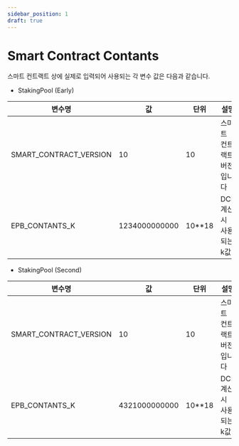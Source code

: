 ```yaml
---
sidebar_position: 1
draft: true
---
```


# Smart Contract Contants

스마트 컨트랙트 상에 실제로 입력되어 사용되는 각 변수 값은 다음과 같습니다.

+ StakingPool (Early)

|변수명|값|단위|설명|비고|
|---|---|---|---|---|
| SMART_CONTRACT_VERSION | 10 | 10 | 스마트 컨트랙트 버전입니다 | 1.0 |
| EPB_CONTANTS_K | 1234000000000 | 10**18 | DCR 계산시 사용되는 k값 | 1.234 |

+ StakingPool (Second)

|변수명|값|단위|설명|비고|
|---|---|---|---|---|
| SMART_CONTRACT_VERSION | 10 | 10 | 스마트 컨트랙트 버전입니다 | 1.0 |
| EPB_CONTANTS_K | 4321000000000 | 10**18 | DCR 계산시 사용되는 k값 | 4.321 |